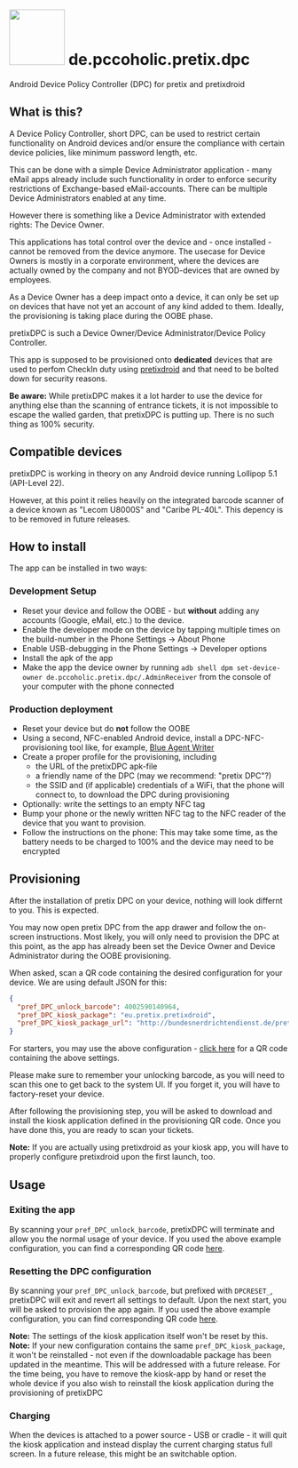 # <img src="https://raw.githubusercontent.com/pc-coholic/de.pccoholic.pretix.dpc/master/img/web_hi_res_512.png?token=AAn81Hvw7AdOyqR06TPo8ckk9rJy63zLks5ZeKUhwA%3D%3D" width="100" height="100" /> de.pccoholic.pretix.dpc

Android Device Policy Controller (DPC) for pretix and pretixdroid


## What is this?
A Device Policy Controller, short DPC, can be used to restrict certain functionality on Android devices and/or ensure the compliance with certain device policies, like minimum password length, etc.

This can be done with a simple Device Administrator application - many eMail apps already include such functionality in order to enforce security restrictions of Exchange-based eMail-accounts. There can be multiple Device Administrators enabled at any time.

However there is something like a Device Administrator with extended rights: The Device Owner.

This applications has total control over the device and - once installed - cannot be removed from the device anymore. The usecase for Device Owners is mostly in a corporate environment, where the devices are actually owned by the company and not BYOD-devices that are owned by employees.

As a Device Owner has a deep impact onto a device, it can only be set up on devices that have not yet an account of any kind added to them. Ideally, the provisioning is taking place during the OOBE phase.

pretixDPC is such a Device Owner/Device Administrator/Device Policy Controller.

This app is supposed to be provisioned onto __dedicated__ devices that are used to perfom CheckIn duty using [pretixdroid](https://www.github.com/pretix/pretixdroid) and that need to be bolted down for security reasons.

__Be aware:__ While pretixDPC makes it a lot harder to use the device for anything else than the scanning of entrance tickets, it is not impossible to escape the walled garden, that pretixDPC is putting up. There is no such thing as 100% security.

## Compatible devices
pretixDPC is working in theory on any Android device running Lollipop 5.1 (API-Level 22).

However, at this point it relies heavily on the integrated barcode scanner of a device known as "Lecom U8000S" and "Caribe PL-40L". This depency is to be removed in future releases.

## How to install
The app can be installed in two ways:
### Development Setup
- Reset your device and follow the OOBE - but __without__ adding any accounts (Google, eMail, etc.) to the device.
- Enable the developer mode on the device by tapping multiple times on the build-number in the Phone Settings -> About Phone
- Enable USB-debugging in the Phone Settings -> Developer options
- Install the apk of the app
- Make the app the device owner by running `adb shell dpm set-device-owner de.pccoholic.pretix.dpc/.AdminReceiver` from the console of your computer with the phone connected

### Production deployment
- Reset your device but do __not__ follow the OOBE
- Using a second, NFC-enabled Android device, install a DPC-NFC-provisioning tool like, for example, [Blue Agent Writer](https://play.google.com/work/apps/details?id=com.sdgsystems.set_device_owner)
- Create a proper profile for the provisioning, including
  - the URL of the pretixDPC apk-file
  - a friendly name of the DPC (may we recommend: "pretix DPC"?)
  - the SSID and (if applicable) credentials of a WiFi, that the phone will connect to, to download the DPC during provisioning
- Optionally: write the settings to an empty NFC tag
- Bump your phone or the newly written NFC tag to the NFC reader of the device that you want to provision.
- Follow the instructions on the phone: This may take some time, as the battery needs to be charged to 100% and the device may need to be encrypted

## Provisioning
After the installation of pretix DPC on your device, nothing will look differnt to you. This is expected.

You may now open pretix DPC from the app drawer and follow the on-screen instructions. Most likely, you will only need to provision the DPC at this point, as the app has already been set the Device Owner and Device Administrator during the OOBE provisioning.

When asked, scan a QR code containing the desired configuration for your device. We are using default JSON for this:
```json
{
  "pref_DPC_unlock_barcode": 4002590140964,
  "pref_DPC_kiosk_package": "eu.pretix.pretixdroid",
  "pref_DPC_kiosk_package_url": "http://bundesnerdrichtendienst.de/pretixdroid-1.4.apk"
}
```

For starters, you may use the above configuration - [click here](https://chart.googleapis.com/chart?chs=300x300&cht=qr&chl=%7B+%22pref_DPC_unlock_barcode%22%3A+4002590140964%2C+%22pref_DPC_kiosk_package%22%3A+%22eu.pretix.pretixdroid%22%2C+%22pref_DPC_kiosk_package_url%22%3A+%22http%3A%2F%2Fbundesnerdrichtendienst.de%2Fpretixdroid-1.4.apk%22+%7D) for a QR code containing the above settings.

Please make sure to remember your unlocking barcode, as you will need to scan this one to get back to the system UI. If you forget it, you will have to factory-reset your device.

After following the provisioning step, you will be asked to download and install the kiosk application defined in the provisioning QR code. Once you have done this, you are ready to scan your tickets.

__Note:__ If you are actually using pretixdroid as your kiosk app, you will have to properly configure pretixdroid upon the first launch, too.

## Usage
### Exiting the app
By scanning your `pref_DPC_unlock_barcode`, pretixDPC will terminate and allow you the normal usage of your device. If you used the above example configuration, you can find a corresponding QR code [here](https://chart.googleapis.com/chart?chs=300x300&cht=qr&chl=4002590140964).

### Resetting the DPC configuration
By scanning your `pref_DPC_unlock_barcode`, but prefixed with `DPCRESET_`, pretixDPC will exit and revert all settings to default. Upon the next start, you will be asked to provision the app again. If you used the above example configuration, you can find corresponding QR code [here](https://chart.googleapis.com/chart?chs=300x300&cht=qr&chl=DPCRESET_4002590140964).

__Note:__ The settings of the kiosk application itself won't be reset by this.
__Note:__ If your new configuration contains the same `pref_DPC_kiosk_package`, it won't be reinstalled - not even if the downloadable package has been updated in the meantime. This will be addressed with a future release. For the time being, you have to remove the kiosk-app by hand or reset the whole device if you also wish to reinstall the kiosk application during the provisioning of pretixDPC

### Charging
When the devices is attached to a power source - USB or cradle - it will quit the kiosk application and instead display the current charging status full screen. In a future release, this might be an switchable option.
